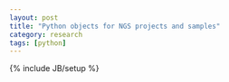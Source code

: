 ```yaml
---
layout: post
title: "Python objects for NGS projects and samples"
category: research
tags: [python]
---
```

{% include JB/setup %}
